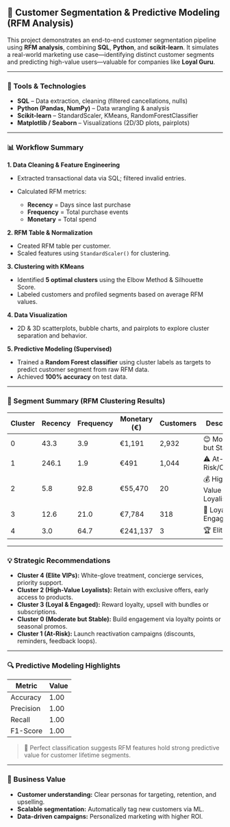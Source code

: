 ## 🧠 Customer Segmentation & Predictive Modeling (RFM Analysis)

This project demonstrates an end-to-end customer segmentation pipeline using **RFM analysis**, combining **SQL**, **Python**, and **scikit-learn**. It simulates a real-world marketing use case—identifying distinct customer segments and predicting high-value users—valuable for companies like **Loyal Guru**.

---

### 🔧 Tools & Technologies

* **SQL** – Data extraction, cleaning (filtered cancellations, nulls)
* **Python (Pandas, NumPy)** – Data wrangling & analysis
* **Scikit-learn** – StandardScaler, KMeans, RandomForestClassifier
* **Matplotlib / Seaborn** – Visualizations (2D/3D plots, pairplots)

---

### 📊 Workflow Summary

**1. Data Cleaning & Feature Engineering**

* Extracted transactional data via SQL; filtered invalid entries.
* Calculated RFM metrics:

  * **Recency** = Days since last purchase
  * **Frequency** = Total purchase events
  * **Monetary** = Total spend

**2. RFM Table & Normalization**

* Created RFM table per customer.
* Scaled features using `StandardScaler()` for clustering.

**3. Clustering with KMeans**

* Identified **5 optimal clusters** using the Elbow Method & Silhouette Score.
* Labeled customers and profiled segments based on average RFM values.

**4. Data Visualization**

* 2D & 3D scatterplots, bubble charts, and pairplots to explore cluster separation and behavior.

**5. Predictive Modeling (Supervised)**

* Trained a **Random Forest classifier** using cluster labels as targets to predict customer segment from raw RFM data.
* Achieved **100% accuracy** on test data.

---

### 📌 Segment Summary (RFM Clustering Results)

| Cluster | Recency | Frequency | Monetary (€) | Customers | Description             |
| ------- | ------- | --------- | ------------ | --------- | ----------------------- |
| 0       | 43.3    | 3.9       | €1,191       | 2,932     | 😊 Moderate but Stable  |
| 1       | 246.1   | 1.9       | €491         | 1,044     | ⚠️ At-Risk/Churned      |
| 2       | 5.8     | 92.8      | €55,470      | 20        | 💰 High-Value Loyalists |
| 3       | 12.6    | 21.0      | €7,784       | 318       | 🔁 Loyal & Engaged      |
| 4       | 3.0     | 64.7      | €241,137     | 3         | 🏆 Elite VIPs           |

---

### 💡 Strategic Recommendations

* **Cluster 4 (Elite VIPs):** White-glove treatment, concierge services, priority support.
* **Cluster 2 (High-Value Loyalists):** Retain with exclusive offers, early access to products.
* **Cluster 3 (Loyal & Engaged):** Reward loyalty, upsell with bundles or subscriptions.
* **Cluster 0 (Moderate but Stable):** Build engagement via loyalty points or seasonal promos.
* **Cluster 1 (At-Risk):** Launch reactivation campaigns (discounts, reminders, feedback loops).

---

### 🔍 Predictive Modeling Highlights

| Metric    | Value |
| --------- | ----- |
| Accuracy  | 1.00  |
| Precision | 1.00  |
| Recall    | 1.00  |
| F1-Score  | 1.00  |

> 🌟 Perfect classification suggests RFM features hold strong predictive value for customer lifetime segments.

---

### 🚀 Business Value

* **Customer understanding:** Clear personas for targeting, retention, and upselling.
* **Scalable segmentation:** Automatically tag new customers via ML.
* **Data-driven campaigns:** Personalized marketing with higher ROI.
